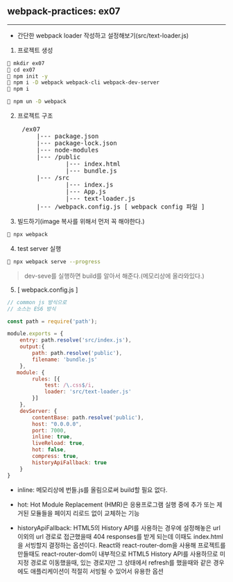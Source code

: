 ## webpack-practices: ex07     
---
- 간단한 webpack loader 작성하고 설정해보기(src/text-loader.js)

1. 프로젝트 생성
```bash
 mkdir ex07
 cd ex07
 npm init -y
 npm i -D webpack webpack-cli webpack-dev-server 
 npm i 

 npm un -D webpack
```
2. 프로젝트 구조 
<pre>
    /ex07
        |--- package.json
        |--- package-lock.json
        |--- node-modules
        |--- /public
                |--- index.html
                |--- bundle.js
        |--- /src
                |--- index.js
                |--- App.js
                |--- text-loader.js
        |--- /webpack.config.js [ webpack config 파일 ]
</pre>
3. 빌드하기(image 복사를 위해서 먼저 꼭 해야한다.)
```bash
 npx webpack
```

4. test server 실행 
```bash
 npx webpack serve --progress
```
>  dev-seve를 실행하면 build를 알아서 해준다.(메모리상에 올라와있다.)

5. [ webpack.config.js ]
```javascript
// common js 방식으로 
// 소스는 ES6 방식 

const path = require('path');

module.exports = {
    entry: path.resolve('src/index.js'),
    output:{
        path: path.resolve('public'),
        filename: 'bundle.js'
    },
   module: {
        rules: [{
            test: /\.css$/i, 
            loader: 'src/text-loader.js'
        }]
    },
    devServer: {
        contentBase: path.resolve('public'),
        host: "0.0.0.0",
        port: 7000,
        inline: true, 
        liveReload: true, 
        hot: false, 
        compress: true,
        historyApiFallback: true
    }
}
```
- inline: 메모리상에 번들.js를 올림으로써 build할 필요 없다.    

- hot: Hot Module Replacement (HMR)은 응용프로그램 실행 중에 추가 또는 제거된 모듈들을 페이지 리로드 없이 교체하는 기능

- historyApiFallback: HTML5의 History API를 사용하는 경우에 설정해놓은 url 이외의 url 경로로 접근했을때 404 responses를 받게 되는데 이때도 index.html을 서빙할지 결정하는 옵션이다. React와 react-router-dom을 사용해 프로젝트를 만들때도 react-router-dom이 내부적으로 HTML5 History API를 사용하므로 미지정 경로로 이동했을때, 있는 경로지만 그 상태에서 refresh를 했을때와 같은 경우에도 애플리케이션이 적절히 서빙될 수 있어서 유용한 옵션